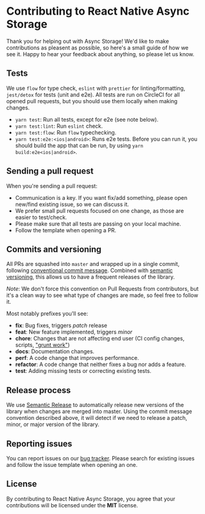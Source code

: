 # Contributing to React Native Async Storage

Thank you for helping out with Async Storage!
We'd like to make contributions as pleasent as possible, so here's a small guide of how we see it. Happy to hear your feedback about anything, so please let us know.


## Tests
We use `flow` for type check, `eslint` with `prettier` for linting/formatting, `jest/detox` for tests (unit and e2e). All tests are run on CircleCI for all opened pull requests, but you should use them locally when making changes.

* `yarn test`: Run all tests, except for e2e (see note below).
* `yarn test:lint`: Run `eslint` check.
* `yarn test:flow`: Run `flow` typechecking.
* `yarn test:e2e:<ios|android>`: Runs e2e tests. Before you can run it, you should build the app that can be run, by using `yarn build:e2e<ios|android>`.


## Sending a pull request
When you're sending a pull request:

* Communication is a key. If you want fix/add something, please open new/find existing issue, so we can discuss it.
* We prefer small pull requests focused on one change, as those are easier to test/check.
* Please make sure that all tests are passing on your local machine.
* Follow the template when opening a PR.


## Commits and versioning
All PRs are squashed into `master` and wrapped up in a single commit, following [conventional commit message](https://www.conventionalcommits.org/en/v1.0.0-beta.3). Combined with [semantic versioning](https://semver.org/), this allows us to have a frequent releases of the library.

*Note*: We don't force this convention on Pull Requests from contributors, but it's a clean way to see what type of changes are made, so feel free to follow it. 


Most notably prefixes you'll see:

* **fix**: Bug fixes, triggers *patch* release
* **feat**: New feature implemented, triggers *minor* 
* **chore**: Changes that are not affecting end user (CI config changes, scripts, ["grunt work"](https://stackoverflow.com/a/26944812/3510245))
* **docs**: Documentation changes.
* **perf**: A code change that improves performance.
* **refactor**: A code change that neither fixes a bug nor adds a feature.
* **test**: Adding missing tests or correcting existing tests.


## Release process
We use [Semantic Release](http://semantic-release.org) to automatically release new versions of the library when changes are merged into master. Using the commit message convention described above, it will detect if we need to release a patch, minor, or major version of the library.


## Reporting issues
You can report issues on our [bug tracker](https://github.com/react-native-community/react-native-async-storage/issues). Please search for existing issues and follow the issue template when opening an one.


## License
By contributing to React Native Async Storage, you agree that your contributions will be licensed under the **MIT** license.